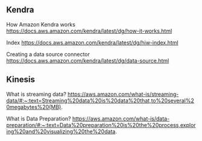 ## Kendra

How Amazon Kendra works
https://docs.aws.amazon.com/kendra/latest/dg/how-it-works.html

Index
https://docs.aws.amazon.com/kendra/latest/dg/hiw-index.html

Creating a data source connector
https://docs.aws.amazon.com/kendra/latest/dg/data-source.html

## Kinesis

What is streaming data?
https://aws.amazon.com/what-is/streaming-data/#:~:text=Streaming%20data%20is%20data%20that,to%20several%20megabytes%20(MB).

What is Data Preparation?
https://aws.amazon.com/what-is/data-preparation/#:~:text=Data%20preparation%20is%20the%20process,exploring%20and%20visualizing%20the%20data.
